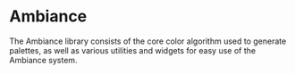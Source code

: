 # Ambiance

The Ambiance library consists of the core color algorithm used to generate palettes, as well as various utilities and widgets for easy use of the Ambiance system.
